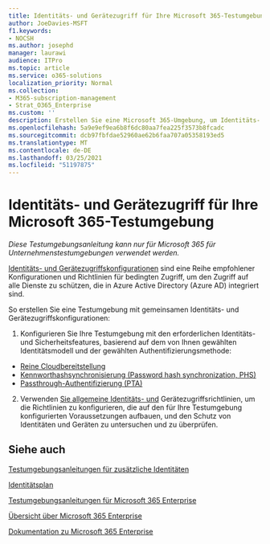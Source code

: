 ```yaml
---
title: Identitäts- und Gerätezugriff für Ihre Microsoft 365-Testumgebung
author: JoeDavies-MSFT
f1.keywords:
- NOCSH
ms.author: josephd
manager: laurawi
audience: ITPro
ms.topic: article
ms.service: o365-solutions
localization_priority: Normal
ms.collection:
- M365-subscription-management
- Strat_O365_Enterprise
ms.custom: ''
description: Erstellen Sie eine Microsoft 365-Umgebung, um Identitäts- und Gerätezugriff zu testen.
ms.openlocfilehash: 5a9e9ef9ea6b8f6dc80aa7fea225f3573b8fcadc
ms.sourcegitcommit: dcb97fbfdae52960ae62b6faa707a05358193ed5
ms.translationtype: MT
ms.contentlocale: de-DE
ms.lasthandoff: 03/25/2021
ms.locfileid: "51197875"
---
```

# <a name="identity-and-device-access-for-your-microsoft-365-test-environment"></a>Identitäts- und Gerätezugriff für Ihre Microsoft 365-Testumgebung

*Diese Testumgebungsanleitung kann nur für Microsoft 365 für Unternehmenstestumgebungen verwendet werden.*

[Identitäts- und Gerätezugriffskonfigurationen](../security/office-365-security/microsoft-365-policies-configurations.md) sind eine Reihe empfohlener Konfigurationen und Richtlinien für bedingten Zugriff, um den Zugriff auf alle Dienste zu schützen, die in Azure Active Directory (Azure AD) integriert sind.

So erstellen Sie eine Testumgebung mit gemeinsamen Identitäts- und Gerätezugriffskonfigurationen:

1. Konfigurieren Sie Ihre Testumgebung mit den erforderlichen Identitäts- und Sicherheitsfeatures, basierend auf dem von Ihnen gewählten Identitätsmodell und der gewählten Authentifizierungsmethode:

  - [Reine Cloudbereitstellung](cloud-only-prereqs-m365-test-environment.md)
  - [Kennworthashsynchronisierung (Password hash synchronization, PHS)](phs-prereqs-m365-test-environment.md)
  - [Passthrough-Authentifizierung (PTA)](pta-prereqs-m365-test-environment.md)

2. Verwenden [Sie allgemeine Identitäts- und](../security/office-365-security/identity-access-policies.md) Gerätezugriffsrichtlinien, um die Richtlinien zu konfigurieren, die auf den für Ihre Testumgebung konfigurierten Voraussetzungen aufbauen, und den Schutz von Identitäten und Geräten zu untersuchen und zu überprüfen.

## <a name="see-also"></a>Siehe auch

[Testumgebungsanleitungen für zusätzliche Identitäten](m365-enterprise-test-lab-guides.md#identity)

[Identitätsplan](identity-roadmap-microsoft-365.md)

[Testumgebungsanleitungen für Microsoft 365 Enterprise](m365-enterprise-test-lab-guides.md)

[Übersicht über Microsoft 365 Enterprise](microsoft-365-overview.md)

[Dokumentation zu Microsoft 365 Enterprise](/microsoft-365-enterprise/)
